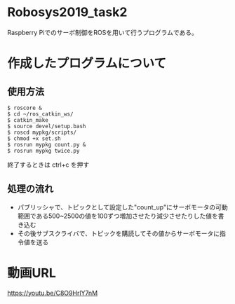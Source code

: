 # Robosys2019_task2
Raspberry Piでのサーボ制御をROSを用いて行うプログラムである。
# 作成したプログラムについて
## 使用方法
~~~
$ roscore &
$ cd ~/ros_catkin_ws/
$ catkin_make
$ source devel/setup.bash
$ roscd mypkg/scripts/
$ chmod +x set.sh
$ rosrun mypkg count.py &
$ rosrun mypkg twice.py
~~~
終了するときは ctrl+c を押す
## 処理の流れ
* パブリッシャで、トピックとして設定した"count_up"にサーボモータの可動範囲である500~2500の値を100ずつ増加させたり減少させたりした値を書き込む
* その後サブスクライバで、トピックを購読してその値からサーボモータに指令値を送る

# 動画URL
https://youtu.be/C8O9HrlY7nM
